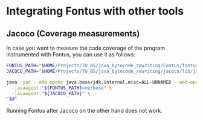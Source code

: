 # Integrating Fontus with other tools

## Jacoco (Coverage measurements)

In case you want to measure the code coverage of the program instrumented with Fontus, you can use it as follows:

```bash
FONTUS_PATH="$HOME/Projects/TU_BS/java_bytecode_rewriting/Fontus/fontus/build/libs/fontus-0.0.1-SNAPSHOT.jar"
JACOCO_PATH="$HOME/Projects/TU_BS/java_bytecode_rewriting/jacoco/lib/jacocoagent.jar"

java -jar --add-opens java.base/jdk.internal.misc=ALL-UNNAMED --add-opens java.base/java.lang.reflect=ALL-UNNAMED \
  -javaagent:"${FONTUS_PATH}=verbose" \
  -javaagent:"${JACOCO_PATH}" \
"$@"
```

Running Fontus after Jacoco on the other hand does not work.
